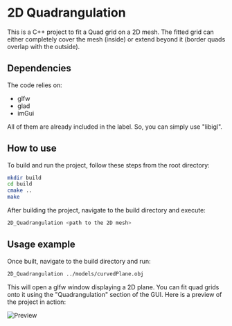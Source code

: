 # 2D Quadrangulation
This is a C++ project to fit a Quad grid on a 2D mesh.
The fitted grid can either completely cover the mesh (inside) or extend beyond it (border quads overlap with the outside).

## Dependencies
The code relies on:
- glfw
- glad
- imGui

All of them are already included in the label. So, you can simply use "libigl".

## How to use
To build and run the project, follow these steps from the root directory:

```bash
mkdir build
cd build
cmake ..
make
```
After building the project, navigate to the build directory and execute:

```bash
2D_Quadrangulation <path to the 2D mesh>
```

## Usage example
Once built, navigate to the build directory and run:

```bash
2D_Quadrangulation ../models/curvedPlane.obj
```
This will open a glfw window displaying a 2D plane. You can fit quad grids onto it using the "Quadrangulation" section of the GUI.
Here is a preview of the project in action:


![Preview](./models/Preview.gif)

